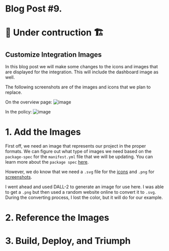 # Blog Post #9.
# 🚧 Under contruction 🏗️
## Customize Integration Images

In this blog post we will make some changes to the icons and images that are displayed for the integration. This will include the dashboard image as well.

The following screenshots are of the images and icons that we plan to replace.

On the overview page:
![image](https://github.com/nicpenning/Elasti-daddy/assets/5582679/16a15415-c734-4659-9bac-9eb71bb8881e)

In the policy:
![image](https://github.com/nicpenning/Elasti-daddy/assets/5582679/74b7bfaf-d5ea-4807-9a30-82f6e04144d9)


# 1. Add the Images

First off, we need an image that represents our project in the proper formats. We can figure out what type of images we need based on the `package-spec`
for the `manifest.yml` file that we will be updating. You can learn more about the `package spec` [here](https://github.com/elastic/package-spec/blob/main/spec/integration/manifest.spec.yml).

However, we do know that we need a `.svg` file for the [icons](https://github.com/elastic/package-spec/blob/e967b740ce752c6a4f8bfe527bae3996d311ebdb/spec/integration/manifest.spec.yml#L151) and `.png` for [screenshots](https://github.com/elastic/package-spec/blob/e967b740ce752c6a4f8bfe527bae3996d311ebdb/spec/integration/manifest.spec.yml#L185).

I went ahead and used DALL-2 to generate an image for use here. I was able to get a `.png` but then used a random website online to convert it to `.svg`.
During the converting process, I lost the color, but it will do for our example.



# 2. Reference the Images

# 3. Build, Deploy, and Triumph
